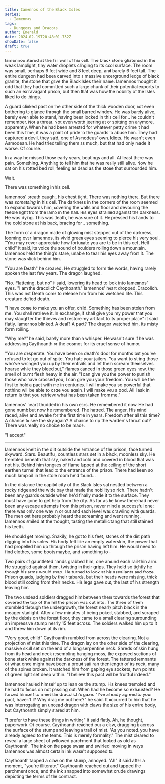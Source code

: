 ```yaml
---
title: Iamennos of the Black Isles
series:
  - Iamennos
tags:
  - Dungeons and Dragons
author: Emerald
date: 2024-02-19T20:48:01.732Z
showDate: false
draft: true
---
```


Iamennos stared at the far wall of his cell. The black stone glistened in the weak lamplight, tiny water droplets clinging to its cool surface. The room was small, perhaps 6 feet wide and 8 feet deep, and barely 6 feet tall. The entire dungeon had been carved into a massive underground ledge of black granite, the stone that gave the Black Isles their name. Iamennos thought it odd that they had committed such a large chunk of their potential exports to such an extravagant prison, but then that was how the nobility of the Isles liked to do things.

A guard clinked past on the other side of the thick wooden door, not even bothering to glance through the small barred window. He was barely alive, barely even able to stand, having been locked in this cell for... he couldn't remember. Not a threat. Not even worth jeering at or spitting on anymore, apparently. When he had been arrested for whatever petty crime it had been this time, it was a point of pride to the guards to abuse him. They had captured a devil, they said, one of Asmodeus' own. Idiots. He wasn't even Asmodean. He had tried telling them as much, but that had only made it worse. Of course.

In a way he missed those early years, beatings and all. At least there was pain. Something. Anything to tell him that he was really still alive. Now he sat on his rotted bed roll, feeling as dead as the stone that surrounded him.

Wait.

There was something in his cell.

Iamennos' breath caught, his chest tight. There was nothing there. But there was *something* in his cell. The darkness in the corners of the room seemed to expand towards him, covering the walls and floor and devouring the feeble light from the lamp in the hall. His eyes strained against the darkness. He was dying. This was death, he was sure of it. He pressed his hands to the cold stone at his back, bracing for... something.

The form of a dragon made of glowing mist stepped out of the darkness, looming over Iamennos, its vivid green eyes seeming to pierce his very soul. "You may never appreciate how fortunate you are to be in this cell, Hell child" it said, its voice the sound of boulders rolling down a mountain. Iamennos held the thing's stare, unable to tear his eyes away from it. The stone was slick behind him.

"You are Death" he croaked. He struggled to form the words, having rarely spoken the last few years. The dragon laughed.

"No. Flattering, but no" it said, lowering its head to look into Iamennos' eyes. "I am the dracolich Caythoanth." Iamennos' heart dropped. Dracolich. This was not Death come to release him from his wretched life. This creature defied death.

"I have come to make you an offer, child. Something has been stolen from me. You shall retrieve it. In exchange, if shall give you my power that you may slaughter the thieves and restore my artifact to its proper place" it said flatly. Iamennos blinked. A deal? A pact? The dragon watched him, its misty form roiling.

"Why me?" he said, barely more than a whisper. He wasn't sure if he was addressing Caythoanth or the cosmos for its cruel sense of humor.

"You are desperate. You have been on death's door for months but you've refused to let go out of spite. You hate your jailers. You want to string those who've wronged you up by their entrails and let them scream themselves hoarse while they bleed out," flames danced in those green eyes now, the smell of burnt flesh heavy in the air. "I can give you the power to punish those who have crossed you, I can give you your freedom. You will be the first to hold a pact with me in centuries. I will make you so powerful that nothing will be able to cage you again. I will make you a god. All I ask in return is that you retrieve what has been taken from me."

Iamennos' heart thudded in his own ears. He remembered it now. He had gone numb but now he remembered. The hatred. The anger. His mind raced, alive and awake for the first time in years. Freedom after all this time? A chance to see the sky again? A chance to rip the warden's throat out? There was really no choice to be made.

"I accept"

***

Iamennos knelt in the dirt outside the entrance of the prison, face turned skyward. Stars. Beautiful, countless stars set in a black, moonless sky. He trembled beneath that sky, naked and cold and covered in blood that was not his. Behind him tongues of flame lapped at the ceiling of the short earthen tunnel that lead to the entrance of the prison. There had been so much lamp oil in the store room he'd found...

In the distance the capitol city of the Black Isles sat nestled between a rocky ridge and the wide bay that made the nobility so rich. There hadn't been any guards outside when he'd finally made it to the surface. They must have gone to get help from the city. As far as he knew there had never been any escape attempts from this prison, never mind a successful one; there was only one way in or out and each level was crawling with guards. The men out here probably heard the screaming and went running. Iamennos smiled at the thought, tasting the metallic tang that still stained his teeth.

He should get moving. Shakily, he got to his feet, stones of the dirt path digging into his soles. His body felt like an empty waterskin, the power that had propelled him up through the prison having left him. He would need to find clothes, some boots maybe, and something to -

Two pairs of gauntleted hands grabbed him, one around each rail-thin arm. He struggled against them, twisting in their grips. They held so tightly he though his arms would snap. He turned to look at his assailants and froze. Prison guards, judging by their tabards, but their heads were missing, thick blood still oozing from their necks. His legs gave out, the last of his strength leaving him.

The two undead soldiers dragged him between them towards the forest that covered the top of the hill the prison was cut into. The three of them stumbled through the undergrowth, the forest nearly pitch black in the meager starlight. After a few minutes of being poked, stabbed, and scraped by the debris on the forest floor, they came to a small clearing surrounding an impressive stump nearly 15 feet across. The soldiers walked him up to it and threw him down at its rim.

"Very good, child" Caythoanth rumbled from across the clearing. Not a projection of mist this time. The dragon lay on the other side of the clearing, massive skull set on the end of a long serpentine neck. Shreds of skin hung from its head and neck resembling hanging moss, the exposed sections of bone stark white against the darkness of the forest. The tattered remnants of what once might have been a proud sail ran then length of its neck, many of the spines broken. It watched him from gaping eye sockets, twin points of green light set deep within. "I believe this pact will be fruitful indeed."

Iamennos hauled himself up to lean on the stump. His knees trembled and he had to focus on not passing out. When had he become so exhausted? He forced himself to meet the dracolich's gaze. "I've already agreed to your pact, haven't I? Why drag me out here?" he said. It occurred to him that he was interrogating an undead dragon with claws the size of his entire body, but Caythoanth simply stared at him.

"I prefer to have these things in writing" it said flatly. Ah, he thought, paperwork. Of course. Caythoanth reached out a claw, dragging it across the surface of the stump and leaving a trail of mist. "As you noted, you have already agreed to the terms. This is merely formality." The mist cleared to reveal a large sheet of yellowed parchment that looked as old as Caythoanth. The ink on the page swam and swirled, moving in ways Iamennos was almost certain ink wasn't supposed to. 

Caythoanth tapped a claw on the stump, annoyed. "Ah" it said after a moment, "you're illiterate." Caythoanth reached out and tapped the parchment once, and the ink snapped into somewhat crude drawings depicting the terms of the contract.
